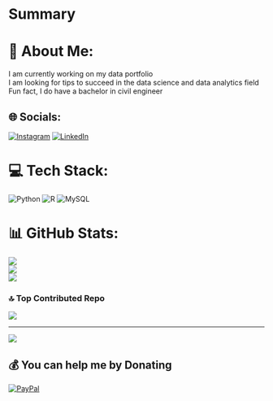 # Summary
# 💫 About Me:
I am currently working on my data portfolio<br>I am looking for tips to succeed in the data science and data analytics field<br>Fun fact, I do have a bachelor in civil engineer<br>


## 🌐 Socials:
[![Instagram](https://img.shields.io/badge/Instagram-%23E4405F.svg?logo=Instagram&logoColor=white)](https://instagram.com/jeanmorillo_98) [![LinkedIn](https://img.shields.io/badge/LinkedIn-%230077B5.svg?logo=linkedin&logoColor=white)](https://linkedin.com/in/https://www.linkedin.com/in/jean-morillo/) 

# 💻 Tech Stack:
![Python](https://img.shields.io/badge/python-3670A0?style=for-the-badge&logo=python&logoColor=ffdd54) ![R](https://img.shields.io/badge/r-%23276DC3.svg?style=for-the-badge&logo=r&logoColor=white) ![MySQL](https://img.shields.io/badge/mysql-%2300f.svg?style=for-the-badge&logo=mysql&logoColor=white)
# 📊 GitHub Stats:
![](https://github-readme-stats.vercel.app/api?username=Jean3011&theme=dark&hide_border=false&include_all_commits=false&count_private=false)<br/>
![](https://github-readme-streak-stats.herokuapp.com/?user=Jean3011&theme=dark&hide_border=false)<br/>
![](https://github-readme-stats.vercel.app/api/top-langs/?username=Jean3011&theme=dark&hide_border=false&include_all_commits=false&count_private=false&layout=compact)

### 🔝 Top Contributed Repo
![](https://github-contributor-stats.vercel.app/api?username=Jean3011&limit=5&theme=dracula&combine_all_yearly_contributions=true)

---
[![](https://visitcount.itsvg.in/api?id=Jean3011&icon=0&color=0)](https://visitcount.itsvg.in)

  ## 💰 You can help me by Donating
  [![PayPal](https://img.shields.io/badge/PayPal-00457C?style=for-the-badge&logo=paypal&logoColor=white)](https://paypal.me/paypal.me/jean2803) 

  
<!-- Proudly created with GPRM ( https://gprm.itsvg.in ) -->
